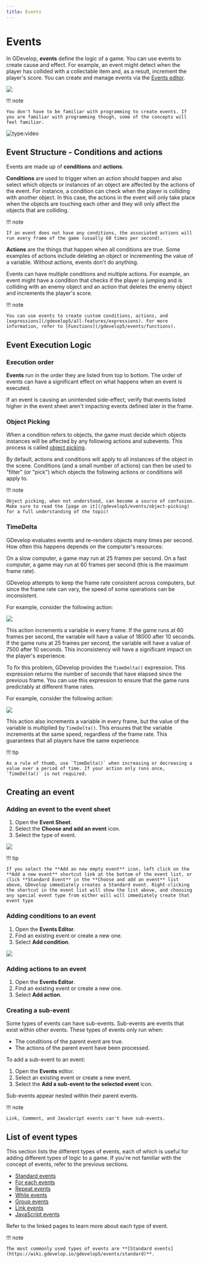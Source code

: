 ```yaml
---
title: Events
---
```

# Events

In GDevelop, **events** define the logic of a game. You can use events to create cause and effect. For example, an event might detect when the player has collided with a collectable item and, as a result, increment the player's score. You can create and manage events via the [Events editor](/gdevelop5/interface/events-editor).

![](/gdevelop5/event-screenshot.png)

!!! note

    You don't have to be familiar with programming to create events. If you are familiar with programming though, some of the concepts will feel familiar.

![type:video](https://www.youtube.com/embed/rBZ3kuvr9G0)

## Event Structure - Conditions and actions

Events are made up of **conditions** and **actions**.

**Conditions** are used to trigger when an action should happen and also select which objects or instances of an object are affected by the actions of the event. For instance, a condition can check when the player is colliding with another object.  In this case, the actions in the event will only take place when the objects are touching each other and they will only affect the objects that are colliding.

!!! note

    If an event does not have any conditions, the associated actions will run every frame of the game (usually 60 times per second).

**Actions** are the things that happen when all conditions are true. Some examples of actions include deleting an object or incrementing the value of a variable. Without actions, events don't do anything.

Events can have multiple conditions and multiple actions. For example, an event might have a condition that checks if the player is jumping and is colliding with an enemy object and an action that deletes the enemy object and increments the player's score.

!!! note

    You can use events to create custom conditions, actions, and [expressions](/gdevelop5/all-features/expressions). For more information, refer to [Functions](/gdevelop5/events/functions).

## Event Execution Logic
### Execution order

**Events** run in the order they are listed from top to bottom. The order of events can have a significant effect on what happens when an event is executed.

If an event is causing an unintended side-effect, verify that events listed higher in the event sheet aren't impacting events defined later in the frame.

### Object Picking

When a condition refers to objects, the game must decide which objects instances will be affected by any following actions and subevents. This process is called [object picking](/gdevelop5/events/object-picking).

By default, actions and conditions will apply to all instances of the object in the scene.  Conditions (and a small number of actions) can then be used to "filter" (or "pick") which objects the following actions or conditions will apply to.

!!! note

    Object picking, when not understood, can become a source of confusion. Make sure to read the [page on it](/gdevelop5/events/object-picking) for a full understanding of the topic!

### TimeDelta

GDevelop evaluates events and re-renders objects many times per second. How often this happens depends on the computer's resources:

On a slow computer, a game may run at 25 frames per second. On a fast computer, a game may run at 60 frames per second (this is the maximum frame rate).

GDevelop attempts to keep the frame rate consistent across computers, but since the frame rate can vary, the speed of some operations can be inconsistent.

For example, consider the following action:

![](/gdevelop5/condition-without-time-delta.png)

This action increments a variable in every frame. If the game runs at 60 frames per second, the variable will have a value of 18000 after 10 seconds. If the game runs at 25 frames per second, the variable will have a value of 7500 after 10 seconds. This inconsistency will have a significant impact on the player's experience.

To fix this problem, GDevelop provides the `TimeDelta()` expression. This expression returns the number of seconds that have elapsed since the previous frame. You can use this expression to ensure that the game runs predictably at different frame rates.

For example, consider the following action:

![](/gdevelop5/condition-with-time-delta.png)

This action also increments a variable in every frame, but the value of the variable is multiplied by `TimeDelta()`. This ensures that the variable increments at the same speed, regardless of the frame rate. This guarantees that all players have the same experience.

!!! tip

    As a rule of thumb, use `TimeDelta()` when increasing or decreasing a value over a period of time. If your action only runs once, `TimeDelta()` is not required.

## Creating an event

### Adding an event to the event sheet
1. Open the **Event Sheet**.
2. Select the **Choose and add an event** icon.
3. Select the type of event.

![](/gdevelop5/add-special-events.png)

!!! tip

    If you select the **Add an new empty event** icon, left click on the **Add a new event** shortcut link at the bottom of the event list, or click **Standard Event** in the **Choose and add an event** list above, GDevelop immediately creates a Standard event. Right-clicking the shortcut in the event list will show the list above, and choosing any special event type from either will will immediately create that event type

### Adding conditions to an event

1. Open the **Events Editor**.
2. Find an existing event or create a new one.
3. Select **Add condition**.

![](/gdevelop5/blank-event.png)

### Adding actions to an event

1. Open the **Events Editor**.
2. Find an existing event or create a new one.
3. Select **Add action**.

### Creating a sub-event

Some types of events can have sub-events. Sub-events are events that exist within other events. These types of events only run when:

- The conditions of the parent event are true.
- The actions of the parent event have been processed.

To add a sub-event to an event:

1. Open the **Events** editor.
2. Select an existing event or create a new event.
3. Select the **Add a sub-event to the selected event** icon.

Sub-events appear nested within their parent events.

!!! note

    Link, Comment, and JavaScript events can't have sub-events.

## List of event types

This section lists the different types of events, each of which is useful for adding different types of logic to a game. If you're not familiar with the concept of events, refer to the previous sections.

- [Standard events](/gdevelop5/events/standard)
- [For each events](/gdevelop5/events/foreach)
- [Repeat events](/gdevelop5/events/repeat)
- [While events](/gdevelop5/events/while)
- [Group events](/gdevelop5/events/group)
- [Link events](/gdevelop5/events/link)
- [JavaScript events](/gdevelop5/events/js-code)


Refer to the linked pages to learn more about each type of event.

!!! note

    The most commonly used types of events are **[Standard events](https://wiki.gdevelop.io/gdevelop5/events/standard)**.